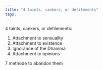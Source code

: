 ```yaml
---
title: "4 taints, cankers, or defilements"
tags: 
---
```


4 taints, cankers, or defilements: 

1. Attachment to sensuality 
2. Attachment to existence 
3. Ignorance of the Dhamma 
4. Attachment to opinions

7 methode to abandon them
